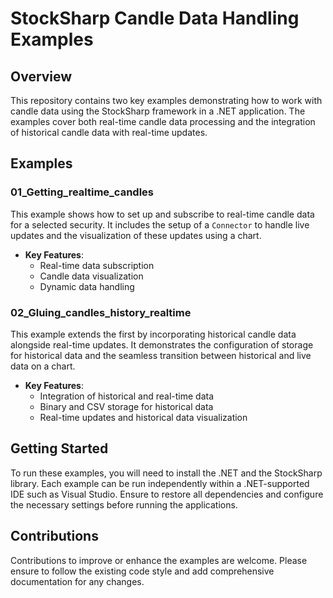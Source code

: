 # StockSharp Candle Data Handling Examples

## Overview

This repository contains two key examples demonstrating how to work with candle data using the StockSharp framework in a .NET application. The examples cover both real-time candle data processing and the integration of historical candle data with real-time updates.

## Examples

### 01_Getting_realtime_candles

This example shows how to set up and subscribe to real-time candle data for a selected security. It includes the setup of a `Connector` to handle live updates and the visualization of these updates using a chart.

- **Key Features**:
  - Real-time data subscription
  - Candle data visualization
  - Dynamic data handling

### 02_Gluing_candles_history_realtime

This example extends the first by incorporating historical candle data alongside real-time updates. It demonstrates the configuration of storage for historical data and the seamless transition between historical and live data on a chart.

- **Key Features**:
  - Integration of historical and real-time data
  - Binary and CSV storage for historical data
  - Real-time updates and historical data visualization

## Getting Started

To run these examples, you will need to install the .NET and the StockSharp library. Each example can be run independently within a .NET-supported IDE such as Visual Studio. Ensure to restore all dependencies and configure the necessary settings before running the applications.

## Contributions

Contributions to improve or enhance the examples are welcome. Please ensure to follow the existing code style and add comprehensive documentation for any changes.
